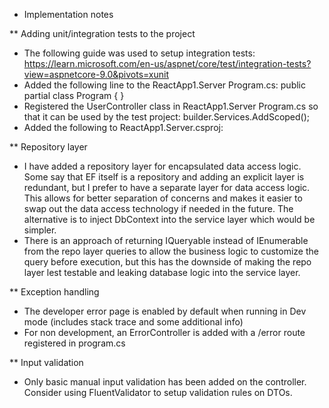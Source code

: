 * Implementation notes


** Adding unit/integration tests to the project
- The following guide was used to setup integration tests:
  https://learn.microsoft.com/en-us/aspnet/core/test/integration-tests?view=aspnetcore-9.0&pivots=xunit
- Added the following line to the ReactApp1.Server Program.cs:
  public partial class Program { }
- Registered the UserController class in ReactApp1.Server Program.cs so that it can be used by the test project:
  builder.Services.AddScoped<UserController>();
- Added the following to ReactApp1.Server.csproj:
  <ItemGroup>
     <InternalsVisibleTo Include="ServerTestProject" />
  </ItemGroup>

** Repository layer
- I have added a repository layer for encapsulated data access logic.  
  Some say that EF itself is a repository and adding an explicit layer is redundant, but I prefer to have a separate layer for data access logic.  This allows for better separation of concerns and makes it easier to swap out the data access technology if needed in the future.
  The alternative is to inject DbContext into the service layer which would be simpler.
- There is an approach of returning IQueryable instead of IEnumerable from the repo layer queries to allow the business logic to customize the query before execution, but this has the downside of making the repo layer lest testable and leaking database logic into the service layer.

** Exception handling
- The developer error page is enabled by default when running in Dev mode (includes stack trace and some additional info)
- For non development, an ErrorController is added with a /error route registered in program.cs

** Input validation
- Only basic manual input validation has been added on the controller.  Consider using FluentValidator to setup validation rules on DTOs.
